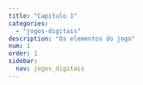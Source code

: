 ```yaml
---
title: "Capitulo 1"
categories: 
  - "jogos-digitais"
description: "Os elementos do jogo"
num: 1
order: 1
sidebar:
  nav: jogos_digitais      
---
```

